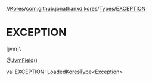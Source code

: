 //[Kores](../../../index.md)/[com.github.jonathanxd.kores](../index.md)/[Types](index.md)/[EXCEPTION](-e-x-c-e-p-t-i-o-n.md)

# EXCEPTION

[jvm]\

@[JvmField](https://kotlinlang.org/api/latest/jvm/stdlib/kotlin.jvm/-jvm-field/index.html)()

val [EXCEPTION](-e-x-c-e-p-t-i-o-n.md): [LoadedKoresType](../../com.github.jonathanxd.kores.type/-loaded-kores-type/index.md)<[Exception](https://kotlinlang.org/api/latest/jvm/stdlib/kotlin/-exception/index.html)>
